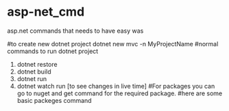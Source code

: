 # asp-net_cmd
asp.net commands that needs to have easy was

#to create new dotnet project
dotnet new mvc -n MyProjectName
#normal commands to run dotnet project
1. dotnet restore
2. dotnet build
3. dotnet run
4. dotnet watch run [to see changes in live time]
#For packages you can go to nuget and get command for the required package.
#here are some basic packeges command
